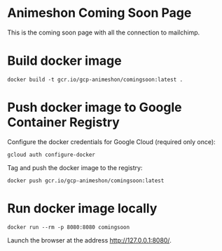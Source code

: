 # Animeshon Coming Soon Page

This is the coming soon page with all the connection to mailchimp.

# Build docker image

```
docker build -t gcr.io/gcp-animeshon/comingsoon:latest .
```

# Push docker image to Google Container Registry

Configure the docker credentials for Google Cloud (required only once):

```
gcloud auth configure-docker
```

Tag and push the docker image to the registry:

```
docker push gcr.io/gcp-animeshon/comingsoon:latest
```

# Run docker image locally

```
docker run --rm -p 8080:8080 comingsoon
```

Launch the browser at the address http://127.0.0.1:8080/.